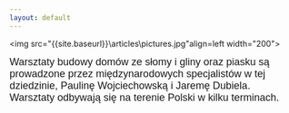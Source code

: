 ```yaml
---
layout: default
---
```

<img src="{{site.baseurl}}\articles\pictures\.jpg"align=left width="200"><!--2--><p style="margin: 0px 0px 18px; font-size: 18px; font-family: Helvetica;">
Warsztaty budowy domów ze słomy i gliny oraz piasku są prowadzone przez międzynarodowych specjalistów w tej dziedzinie, Paulinę Wojciechowską i Jaremę Dubiela. Warsztaty odbywają się na terenie Polski w kilku terminach.<br></p>